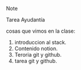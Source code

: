 > [!NOTE]
> Tarea Ayudantía

cosas que vimos en la clase:
1. introduccion al stack.
2. Contenido notion.
3. Teroria git y github.
4. tarea git y github.

